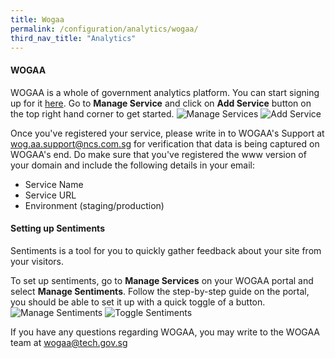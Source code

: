 ```yaml
---
title: Wogaa
permalink: /configuration/analytics/wogaa/
third_nav_title: "Analytics"
---
```


#### WOGAA
WOGAA is a whole of government analytics platform. You can start signing up for it [here](https://wogaa.sg/login). 
Go to **Manage Service** and click on **Add Service** button on the top right hand corner to get started.
![Manage Services](/images/wogaa-manage-services.png)
![Add Service](/images/wogaa-add-service.png)

Once you've registered your service, please write in to WOGAA's Support at [wog.aa.support@ncs.com.sg](mailto:wog.aa.support@ncs.com.sg) for verification that data is being captured on WOGAA's end. Do make sure that you've registered the www version of your domain and include the following details in your email:
- Service Name
- Service URL
- Environment (staging/production)

#### Setting up Sentiments

Sentiments is a tool for you to quickly gather feedback about your site from your visitors.

To set up sentiments, go to **Manage Services** on your WOGAA portal and select **Manage Sentiments**. Follow the step-by-step guide on the portal, you should be able to set it up with a quick toggle of a button.
![Manage Sentiments](/images/manage-sentiments.png)
![Toggle Sentiments](/images/toggle-sentiments.png)

If you have any questions regarding WOGAA, you may write to the WOGAA team at [wogaa@tech.gov.sg](mailto:wogaa@tech.gov.sg)
